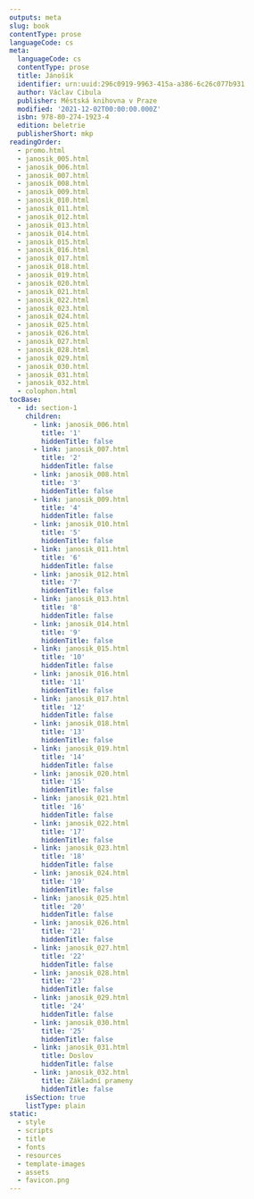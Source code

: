 ```yaml
---
outputs: meta
slug: book
contentType: prose
languageCode: cs
meta:
  languageCode: cs
  contentType: prose
  title: Jánošík
  identifier: urn:uuid:296c0919-9963-415a-a386-6c26c077b931
  author: Václav Cibula
  publisher: Městská knihovna v Praze
  modified: '2021-12-02T00:00:00.000Z'
  isbn: 978-80-274-1923-4
  edition: beletrie
  publisherShort: mkp
readingOrder:
  - promo.html
  - janosik_005.html
  - janosik_006.html
  - janosik_007.html
  - janosik_008.html
  - janosik_009.html
  - janosik_010.html
  - janosik_011.html
  - janosik_012.html
  - janosik_013.html
  - janosik_014.html
  - janosik_015.html
  - janosik_016.html
  - janosik_017.html
  - janosik_018.html
  - janosik_019.html
  - janosik_020.html
  - janosik_021.html
  - janosik_022.html
  - janosik_023.html
  - janosik_024.html
  - janosik_025.html
  - janosik_026.html
  - janosik_027.html
  - janosik_028.html
  - janosik_029.html
  - janosik_030.html
  - janosik_031.html
  - janosik_032.html
  - colophon.html
tocBase:
  - id: section-1
    children:
      - link: janosik_006.html
        title: '1'
        hiddenTitle: false
      - link: janosik_007.html
        title: '2'
        hiddenTitle: false
      - link: janosik_008.html
        title: '3'
        hiddenTitle: false
      - link: janosik_009.html
        title: '4'
        hiddenTitle: false
      - link: janosik_010.html
        title: '5'
        hiddenTitle: false
      - link: janosik_011.html
        title: '6'
        hiddenTitle: false
      - link: janosik_012.html
        title: '7'
        hiddenTitle: false
      - link: janosik_013.html
        title: '8'
        hiddenTitle: false
      - link: janosik_014.html
        title: '9'
        hiddenTitle: false
      - link: janosik_015.html
        title: '10'
        hiddenTitle: false
      - link: janosik_016.html
        title: '11'
        hiddenTitle: false
      - link: janosik_017.html
        title: '12'
        hiddenTitle: false
      - link: janosik_018.html
        title: '13'
        hiddenTitle: false
      - link: janosik_019.html
        title: '14'
        hiddenTitle: false
      - link: janosik_020.html
        title: '15'
        hiddenTitle: false
      - link: janosik_021.html
        title: '16'
        hiddenTitle: false
      - link: janosik_022.html
        title: '17'
        hiddenTitle: false
      - link: janosik_023.html
        title: '18'
        hiddenTitle: false
      - link: janosik_024.html
        title: '19'
        hiddenTitle: false
      - link: janosik_025.html
        title: '20'
        hiddenTitle: false
      - link: janosik_026.html
        title: '21'
        hiddenTitle: false
      - link: janosik_027.html
        title: '22'
        hiddenTitle: false
      - link: janosik_028.html
        title: '23'
        hiddenTitle: false
      - link: janosik_029.html
        title: '24'
        hiddenTitle: false
      - link: janosik_030.html
        title: '25'
        hiddenTitle: false
      - link: janosik_031.html
        title: Doslov
        hiddenTitle: false
      - link: janosik_032.html
        title: Základní prameny
        hiddenTitle: false
    isSection: true
    listType: plain
static:
  - style
  - scripts
  - title
  - fonts
  - resources
  - template-images
  - assets
  - favicon.png
---
```

